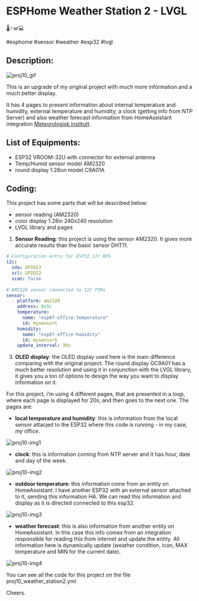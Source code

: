 # ESPHome Weather Station 2 - LVGL
🌡️💦📊💻

#esphome #sensor #weather #esp32 #lvgl


## Description:

![proj10_gif](https://github.com/user-attachments/assets/24b7a2e0-2d93-4482-a29a-028591690566)


This is an upgrade of my original project with much more information and a much better display.  

It has 4 pages to present information about internal temperature and humidity, external temperature and humidity, a clock (getting info from NTP Server) and also weather forecast information from HomeAssistant integration [Meteorologisk institutt](https://www.home-assistant.io/integrations/met/).

## List of Equipments:

- ESP32 VROOM-32U with connector for external antenna
- Temp/Humid sensor model AM2320
- round display 1.28on model C9A01A

## Coding:

This project has some parts that will be described below:
- sensor reading (AM2320)
- color display 1.28in 240x240 resolution 
- LVGL library and pages

1) **Sensor Reading**: this project is using the sensor AM2320. It gives more accurate results than the basic sensor DHT11. 

```yaml
# Configuration entry for ESP32 i2c BUS
i2c:
  sda: GPIO23
  scl: GPIO22
  scan: false
  
# AM2320 sensor connected to I2C PINs
sensor:
  - platform: am2320
    address: 0x5c
    temperature:
      name: "esp07-office-temperature"
      id: mysensort
    humidity:
      name: "esp07-office-humidity"
      id: mysensorh
    update_interval: 30s
```

3) **OLED display**: the OLED display used here is the main difference comparing with the original project. The round display GC9A01 has a much better resolution and using it in conjunction with the LVGL library, it gives you a ton of options to design the way you want to display information on it.

For this project, i'm using 4 different pages, that are presented in a loop, where each page is displayed for 20s, and then goes to the next one. The pages are:

- **local temperature and humidity**: this is information from the local sensor attacjed to the ESP32 where this code is running - in my case, my office.
  
![proj10-img1](https://github.com/user-attachments/assets/64ae220f-9976-4231-be4e-3a0edd073bc1)


- **clock**: this is information coming from NTP server and it has hour, date and day of the week.

![proj10-img2](https://github.com/user-attachments/assets/2b10bb5e-ae7e-4119-901c-0b23c4922e75)


- **outdoor temperature**: this information come from an entity on HomeAssistant. I have another ESP32 with an external sensor attached to it, sending this information HA. We can read this information and display as it is directed connected to this esp32.

![proj10-img3](https://github.com/user-attachments/assets/dc0d5410-d3eb-4664-8917-b9693da075dc)


- **weather forecast**: this is also information from another entity on HomeAssistant. In this case this info comes from an integration responsible for reading this from internet and update the entity. All information here is dynamically update (weather condition, icon, MAX temperature and MIN for the current date).

![proj10-img4](https://github.com/user-attachments/assets/d04d6409-e721-4618-8f8a-59d757c4409f)


You can see all the code for this project on the file proj10_weather_station2.yml

Cheers.
